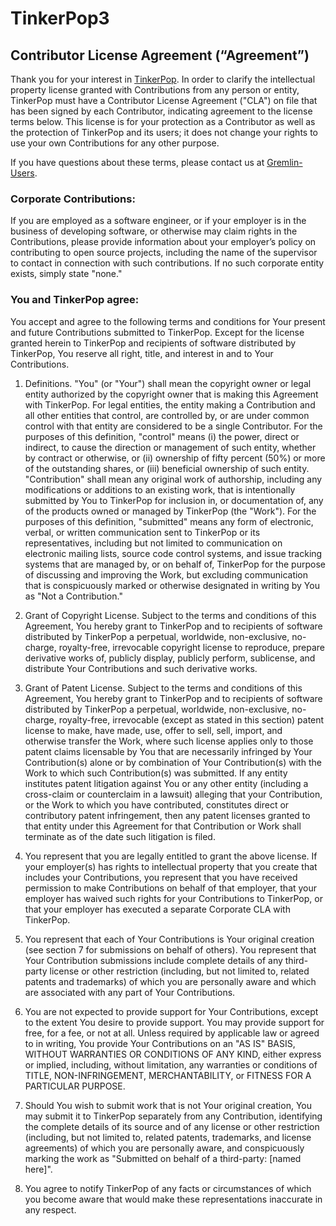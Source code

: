 # TinkerPop3

## Contributor License Agreement (“Agreement”)

Thank you for your interest in [TinkerPop](http://tinkerpop.com). In order to clarify the intellectual property license granted with Contributions from any person or entity, TinkerPop must have a Contributor License Agreement ("CLA") on file that has been signed by each Contributor, indicating agreement to the license terms below. This license is for your protection as a Contributor as well as the protection of TinkerPop and its users; it does not change your rights to use your own Contributions for any other purpose.

If you have questions about these terms, please contact us at [Gremlin-Users](https://groups.google.com/forum/#!forum/gremlin-users).

### Corporate Contributions:

If you are employed as a software engineer, or if your employer is in the business of developing software, or otherwise may claim rights in the Contributions, please provide information about your employer’s policy on contributing to open source projects, including the name of the supervisor to contact in connection with such contributions. If no such corporate entity exists, simply state "none."

### You and TinkerPop agree:

You accept and agree to the following terms and conditions for Your present and future Contributions submitted to TinkerPop. Except for the license granted herein to TinkerPop and recipients of software distributed by TinkerPop, You reserve all right, title, and interest in and to Your Contributions.

1. Definitions. "You" (or "Your") shall mean the copyright owner or legal entity authorized by the copyright owner that is making this Agreement with TinkerPop. For legal entities, the entity making a Contribution and all other entities that control, are controlled by, or are under common control with that entity are considered to be a single Contributor. For the purposes of this definition, "control" means (i) the power, direct or indirect, to cause the direction or management of such entity, whether by contract or otherwise, or (ii) ownership of fifty percent (50%) or more of the outstanding shares, or (iii) beneficial ownership of such entity. "Contribution" shall mean any original work of authorship, including any modifications or additions to an existing work, that is intentionally submitted by You to TinkerPop for inclusion in, or documentation of, any of the products owned or managed by TinkerPop (the "Work"). For the purposes of this definition, "submitted" means any form of electronic, verbal, or written communication sent to TinkerPop or its representatives, including but not limited to communication on electronic mailing lists, source code control systems, and issue tracking systems that are managed by, or on behalf of, TinkerPop for the purpose of discussing and improving the Work, but excluding communication that is conspicuously marked or otherwise designated in writing by You as "Not a Contribution."

2. Grant of Copyright License. Subject to the terms and conditions of this Agreement, You hereby grant to TinkerPop and to recipients of software distributed by TinkerPop a perpetual, worldwide, non-exclusive, no-charge, royalty-free, irrevocable copyright license to reproduce, prepare derivative works of, publicly display, publicly perform, sublicense, and distribute Your Contributions and such derivative works.

3. Grant of Patent License. Subject to the terms and conditions of this Agreement, You hereby grant to TinkerPop and to recipients of software distributed by TinkerPop a perpetual, worldwide, non-exclusive, no-charge, royalty-free, irrevocable (except as stated in this section) patent license to make, have made, use, offer to sell, sell, import, and otherwise transfer the Work, where such license applies only to those patent claims licensable by You that are necessarily infringed by Your Contribution(s) alone or by combination of Your Contribution(s) with the Work to which such Contribution(s) was submitted. If any entity institutes patent litigation against You or any other entity (including a cross-claim or counterclaim in a lawsuit) alleging that your Contribution, or the Work to which you have contributed, constitutes direct or contributory patent infringement, then any patent licenses granted to that entity under this Agreement for that Contribution or Work shall terminate as of the date such litigation is filed.

4. You represent that you are legally entitled to grant the above license. If your employer(s) has rights to intellectual property that you create that includes your Contributions, you represent that you have received permission to make Contributions on behalf of that employer, that your employer has waived such rights for your Contributions to TinkerPop, or that your employer has executed a separate Corporate CLA with TinkerPop.

5. You represent that each of Your Contributions is Your original creation (see section 7 for submissions on behalf of others). You represent that Your Contribution submissions include complete details of any third-party license or other restriction (including, but not limited to, related patents and trademarks) of which you are personally aware and which are associated with any part of Your Contributions.

6. You are not expected to provide support for Your Contributions, except to the extent You desire to provide support. You may provide support for free, for a fee, or not at all. Unless required by applicable law or agreed to in writing, You provide Your Contributions on an "AS IS" BASIS, WITHOUT WARRANTIES OR CONDITIONS OF ANY KIND, either express or implied, including, without limitation, any warranties or conditions of TITLE, NON-INFRINGEMENT, MERCHANTABILITY, or FITNESS FOR A PARTICULAR PURPOSE.

7. Should You wish to submit work that is not Your original creation, You may submit it to TinkerPop separately from any Contribution, identifying the complete details of its source and of any license or other restriction (including, but not limited to, related patents, trademarks, and license agreements) of which you are personally aware, and conspicuously marking the work as "Submitted on behalf of a third-party: [named here]".

8. You agree to notify TinkerPop of any facts or circumstances of which you become aware that would make these representations inaccurate in any respect.